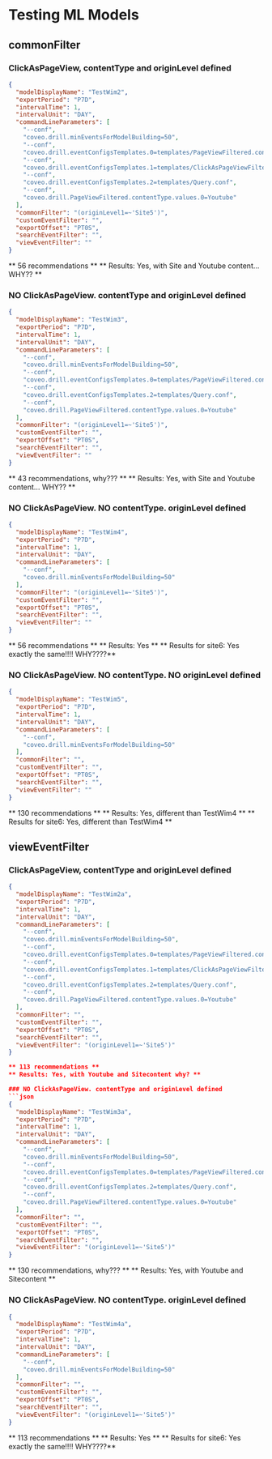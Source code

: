 # Testing ML Models
## commonFilter
### ClickAsPageView, contentType and originLevel defined
```json
{
  "modelDisplayName": "TestWim2",
  "exportPeriod": "P7D",
  "intervalTime": 1,
  "intervalUnit": "DAY",
  "commandLineParameters": [
    "--conf",
    "coveo.drill.minEventsForModelBuilding=50",
    "--conf",
    "coveo.drill.eventConfigsTemplates.0=templates/PageViewFiltered.conf",
    "--conf",
    "coveo.drill.eventConfigsTemplates.1=templates/ClickAsPageViewFiltered.conf",
    "--conf",
    "coveo.drill.eventConfigsTemplates.2=templates/Query.conf",
    "--conf",
    "coveo.drill.PageViewFiltered.contentType.values.0=Youtube"
  ],
  "commonFilter": "(originLevel1=~'Site5')",
  "customEventFilter": "",
  "exportOffset": "PT0S",
  "searchEventFilter": "",
  "viewEventFilter": ""
}
```

** 56 recommendations **
** Results: Yes, with Site and Youtube content... WHY?? **

### NO ClickAsPageView. contentType and originLevel defined
```json
{
  "modelDisplayName": "TestWim3",
  "exportPeriod": "P7D",
  "intervalTime": 1,
  "intervalUnit": "DAY",
  "commandLineParameters": [
    "--conf",
    "coveo.drill.minEventsForModelBuilding=50",
    "--conf",
    "coveo.drill.eventConfigsTemplates.0=templates/PageViewFiltered.conf",
    "--conf",
    "coveo.drill.eventConfigsTemplates.2=templates/Query.conf",
    "--conf",
    "coveo.drill.PageViewFiltered.contentType.values.0=Youtube"
  ],
  "commonFilter": "(originLevel1=~'Site5')",
  "customEventFilter": "",
  "exportOffset": "PT0S",
  "searchEventFilter": "",
  "viewEventFilter": ""
}
```

** 43 recommendations, why??? **
** Results: Yes, with Site and Youtube content... WHY??  **

### NO ClickAsPageView. NO contentType. originLevel defined
```json
{
  "modelDisplayName": "TestWim4",
  "exportPeriod": "P7D",
  "intervalTime": 1,
  "intervalUnit": "DAY",
  "commandLineParameters": [
    "--conf",
    "coveo.drill.minEventsForModelBuilding=50"
  ],
  "commonFilter": "(originLevel1=~'Site5')",
  "customEventFilter": "",
  "exportOffset": "PT0S",
  "searchEventFilter": "",
  "viewEventFilter": ""
}
```

** 56 recommendations **
** Results: Yes **
** Results for site6: Yes exactly the same!!!! WHY????**

### NO ClickAsPageView. NO contentType. NO originLevel defined
```json
{
  "modelDisplayName": "TestWim5",
  "exportPeriod": "P7D",
  "intervalTime": 1,
  "intervalUnit": "DAY",
  "commandLineParameters": [
    "--conf",
    "coveo.drill.minEventsForModelBuilding=50"
  ],
  "commonFilter": "",
  "customEventFilter": "",
  "exportOffset": "PT0S",
  "searchEventFilter": "",
  "viewEventFilter": ""
}
```
** 130 recommendations **
** Results: Yes, different than TestWim4 **
** Results for site6: Yes, different than TestWim4 **

## viewEventFilter
### ClickAsPageView, contentType and originLevel defined
```json
{
  "modelDisplayName": "TestWim2a",
  "exportPeriod": "P7D",
  "intervalTime": 1,
  "intervalUnit": "DAY",
  "commandLineParameters": [
    "--conf",
    "coveo.drill.minEventsForModelBuilding=50",
    "--conf",
    "coveo.drill.eventConfigsTemplates.0=templates/PageViewFiltered.conf",
    "--conf",
    "coveo.drill.eventConfigsTemplates.1=templates/ClickAsPageViewFiltered.conf",
    "--conf",
    "coveo.drill.eventConfigsTemplates.2=templates/Query.conf",
    "--conf",
    "coveo.drill.PageViewFiltered.contentType.values.0=Youtube"
  ],
  "commonFilter": "",
  "customEventFilter": "",
  "exportOffset": "PT0S",
  "searchEventFilter": "",
  "viewEventFilter": "(originLevel1=~'Site5')"
}

** 113 recommendations **
** Results: Yes, with Youtube and Sitecontent why? **

### NO ClickAsPageView. contentType and originLevel defined
```json
{
  "modelDisplayName": "TestWim3a",
  "exportPeriod": "P7D",
  "intervalTime": 1,
  "intervalUnit": "DAY",
  "commandLineParameters": [
    "--conf",
    "coveo.drill.minEventsForModelBuilding=50",
    "--conf",
    "coveo.drill.eventConfigsTemplates.0=templates/PageViewFiltered.conf",
    "--conf",
    "coveo.drill.eventConfigsTemplates.2=templates/Query.conf",
    "--conf",
    "coveo.drill.PageViewFiltered.contentType.values.0=Youtube"
  ],
  "commonFilter": "",
  "customEventFilter": "",
  "exportOffset": "PT0S",
  "searchEventFilter": "",
  "viewEventFilter": "(originLevel1=~'Site5')"
}
```

** 130 recommendations, why??? **
** Results: Yes, with Youtube and Sitecontent **

### NO ClickAsPageView. NO contentType. originLevel defined
```json
{
  "modelDisplayName": "TestWim4a",
  "exportPeriod": "P7D",
  "intervalTime": 1,
  "intervalUnit": "DAY",
  "commandLineParameters": [
    "--conf",
    "coveo.drill.minEventsForModelBuilding=50"
  ],
  "commonFilter": "",
  "customEventFilter": "",
  "exportOffset": "PT0S",
  "searchEventFilter": "",
  "viewEventFilter": "(originLevel1=~'Site5')"
}
```

** 113 recommendations **
** Results: Yes **
** Results for site6: Yes exactly the same!!!! WHY????**

